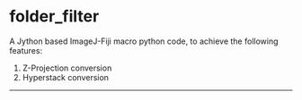 # folder_filter

A Jython based ImageJ-Fiji macro python code, to achieve the following features:
  1. Z-Projection conversion
  2. Hyperstack conversion
  
---
